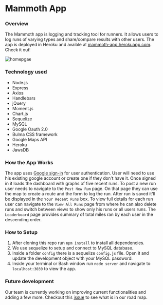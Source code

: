 # Mammoth App

### Overview
The Mammoth app is logging and tracking tool for runners. It allows users to log runs of varying types and share/compare results with other users. The app is deployed in Heroku and avaible at [mammoth-app.herokuapp.com](https://mammoth-app.herokuapp.com/). Check it out!

![homepgae](public/images/mammoth.PNG)

### Technology used
- Node.js
- Express
- Axios
- Handlebars
- jQuery
- Moment.js
- Chart.js
- Sequelize
- MySQL
- Google Oauth 2.0
- Bulma CSS framework
- Google Maps API
- Heroku
- JawsDB


### How the App Works
The app uses [Google sign-in](https://developers.google.com/identity/sign-in/web/sign-in) for user authentication. User will need to use his existing google account or create one if they don't have it. Once signed in it loads the dashboard with graphs of five recent runs. To post a new run user needs to navigate to the `Post New Run` page. On that page they can use the map to create a route and the form to log the run. After run is saved it'll be displayed in the `Your Recent Runs` box. To view full details for each run user can navigate to the `View All Runs` page from where he can also delete runs and switch between views to show only his runs or all users runs. The `Leaderboard` page provides summary of total miles ran by each user in the descending order. 

### How to Setup 
1. After cloning this repo run `npm install` to install all dependencies. 
2. We use sequelize to setup and connect to MySQL database. 
3. Inside a folder `config` there is a sequelize `config.js` file. Open it and update the development object with your MySQL password.
4. Inside your terminal or Bash window run `node server` and navigate to `localhost:3030` to view the app.

### Future development
Our team is currently working on improving current functionalities and adding a few more. Checkout this [issue](https://github.com/vaheminasyan2/Mammoths/issues/60) to see what is in our road map. 
